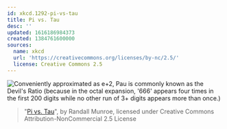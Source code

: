 ```yaml
---
id: xkcd.1292-pi-vs-tau
title: Pi vs. Tau
desc: ''
updated: 1616186984373
created: 1384761600000
sources:
  name: xkcd
  url: 'https://creativecommons.org/licenses/by-nc/2.5/'
  license: Creative Commons 2.5
---
```

![Conveniently approximated as e+2, Pau is commonly known as the Devil's Ratio (because in the octal expansion, '666' appears four times in the first 200 digits while no other run of 3+ digits appears more than once.)](https://imgs.xkcd.com/comics/pi_vs_tau.png)
> "[Pi vs. Tau](https://xkcd.com/1292/)", by Randall Munroe, licensed under Creative Commons Attribution-NonCommercial 2.5 License
